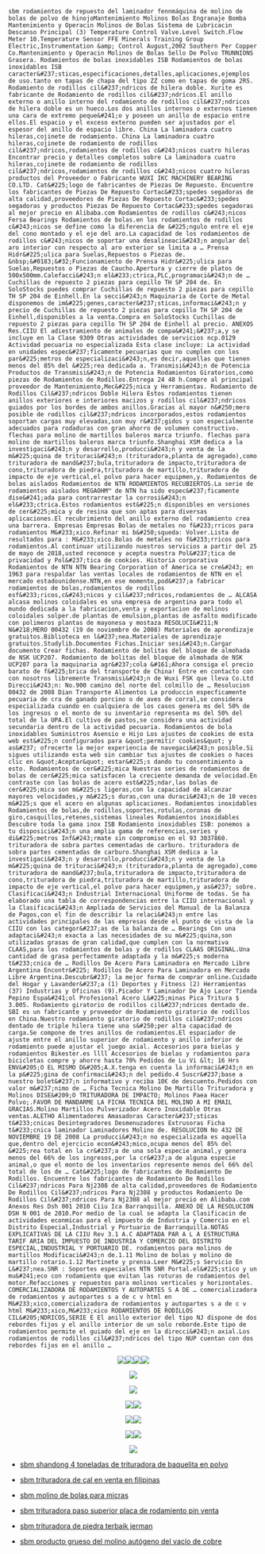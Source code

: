 
```
sbm rodamientos de repuesto del laminador fennmáquina de molino de bolas de polvo de hinojoMantenimiento Molinos Bolas Engranaje Bomba Mantenimiento y Operacin Molinos de Bolas Sistema de Lubricacin Descanso Principal (3) Temperature Control Valve.Level Switch.Flow Meter 10.Temperature Sensor FFE Minerals Training Group Electric,Instrumentation &amp; Control August,2002 Southern Per Copper Co.Mantenimiento y Operacin Molinos de Bolas Sello De Polvo TRUNNIONS Grasera. Rodamientos de bolas inoxidables ISB Rodamientos de bolas inoxidables ISB caracter&#237;sticas,especificaciones,detalles,aplicaciones,ejemplos de uso.tanto en tapas de chapa del tipo ZZ como en tapas de goma 2RS. Rodamiento de rodillos cil&#237;ndricos de hilera doble. Xurite es fabricante de Rodamiento de rodillos cil&#237;ndricos.El anillo externo o anillo interno del rodamiento de rodillos cil&#237;ndricos de hilera doble es un hueco.Los dos anillos internos o externos tienen una cara de extremo peque&#241;o y poseen un anillo de espacio entre ellos.El espacio y el exceso externo pueden ser ajustados por el espesor del anillo de espacio libre. China La laminadora cuatro hileras,cojinete de rodamiento. China La laminadora cuatro hileras,cojinete de rodamiento de rodillos cil&#237;ndricos,rodamientos de rodillos c&#243;nicos cuatro hileras Encontrar precio y detalles completos sobre La laminadora cuatro hileras,cojinete de rodamiento de rodillos cil&#237;ndricos,rodamientos de rodillos c&#243;nicos cuatro hileras productos del Proveedor o Fabricante WUXI IKC MACHINERY BEARING CO.LTD. Cat&#225;logo de fabricantes de Piezas De Repuesto. Encuentre los fabricantes de Piezas De Repuesto Cortac&#233;spedes segadoras de alta calidad,proveedores de Piezas De Repuesto Cortac&#233;spedes segadoras y productos Piezas De Repuesto Cortac&#233;spedes segadoras al mejor precio en Alibaba.com Rodamientos de rodillos c&#243;nicos Fersa Bearings Rodamientos de bolas.en los rodamientos de rodillos c&#243;nicos se define como la diferencia de &#225;ngulo entre el eje del cono montado y el eje del aro.La capacidad de los rodamientos de rodillos c&#243;nicos de soportar una desalineaci&#243;n angular del aro interior con respecto al aro exterior se limita a … Prensa Hidr&#225;ulica para Suelas,Repuestos o Piezas de. &nbsp;&#0183;&#32;Funcionamiento de Prensa Hidr&#225;ulica para Suelas,Repuestos o Piezas de Caucho.Apertura y cierre de platos de 500x500mm.Calefacci&#243;n el&#233;ctrica,PLC,programaci&#243;n de … Cuchillas de repuesto 2 piezas para cepillo TH SP 204 de. En SoloStocks puedes comprar Cuchillas de repuesto 2 piezas para cepillo TH SP 204 de Einhell.En la secci&#243;n Maquinaria de Corte de Metal disponemos de im&#225;genes,caracter&#237;sticas,informaci&#243;n y precio de Cuchillas de repuesto 2 piezas para cepillo TH SP 204 de Einhell,disponibles a la venta.Compra en SoloStocks Cuchillas de repuesto 2 piezas para cepillo TH SP 204 de Einhell al precio. ANEXOS Res.CIIU El adiestramiento de animales de compa&#241;&#237;a,y se incluye en la Clase 9309 Otras actividades de servicios ncp.0129 Actividad pecuaria no especializada Esta clase incluye: La actividad en unidades espec&#237;ficamente pecuarias que no cumplen con los par&#225;metros de especializaci&#243;n,es decir,aquellas que tienen menos del 85% del &#225;rea dedicada a. Transmisi&#243;n de Potencia Productos de Transmisi&#243;n de Potencia Rodamientos Giratorios,como piezas de Rodamientos de Rodillos.Entrega 24 48 h.Compre al principal proveedor de Mantenimiento,Mec&#225;nica y Herramientas. Rodamiento de Rodillos Cil&#237;ndricos Doble Hilera Estos rodamientos tienen anillos exteriores e interiores macizos y rodillos cil&#237;ndricos guiados por los bordes de ambos anillos.Gracias al mayor n&#250;mero posible de rodillos cil&#237;ndricos incorporados,estos rodamientos soportan cargas muy elevadas,son muy r&#237;gidos y son especialmente adecuados para rodaduras con gran ahorro de volumen constructivo. flechas para molino de martillos baleros marca triunfo. flechas para molino de martillos baleros marca triunfo.Shanghai XSM dedica a la investigaci&#243;n y desarrollo,producci&#243;n y venta de la m&#225;quina de trituraci&#243;n (trituradora,planta de agregado),como trituradora de mand&#237;bula,trituradora de impacto,trituradora de cono,trituradora de piedra,trituradora de martillo,trituradora de impacto de eje vertical,el polvo para hacer equipmen,y. Rodamientos de bolas aislados Rodamientos de NTN RODAMIENTOS RECUBIERTOS.La serie de rodamientos aislados MEGAOHM™ de NTN ha sido espec&#237;ficamente dise&#241;ada para contrarrestar la corrosi&#243;n el&#233;ctrica.Estos rodamientos est&#225;n disponibles en versiones de cer&#225;mica y de resina que son aptas para diversas aplicaciones.El recubrimiento del anillo externo del rodamiento crea una barrera. Empresas Empresas Bolas de metales no f&#233;rricos para rodamientos M&#233;xico.Refinar mi b&#250;squeda: Volver.Lista de resultados para : M&#233;xico.Bolas de metales no f&#233;rricos para rodamientos.Al continuar utilizando nuestros servicios a partir del 25 de mayo de 2018,usted reconoce y acepta nuestra Pol&#237;tica de privacidad y Pol&#237;tica de cookies. Historia corporativa Rodamientos de NTN NTN Bearing Corporation of America se cre&#243; en 1963 para respaldar las ventas locales de rodamientos de NTN en el mercado estadounidense.NTN,en ese momento,pod&#237;a fabricar rodamientos de bolas,rodamientos de rodillos esf&#233;ricos,c&#243;nicos y cil&#237;ndricos,rodamientos de … ALCASA alcasa molinos coloidales es una empresa de argentina para todo el mundo dedicada a la fabricacion,venta y exportacion de molinos coloidales solper.de plantas de emulsion,plantas de asfalto modificado con polimeros plantas de mayonesa y mostaza RESOLUCI&#211;N N&#218;MERO 00432 (19 de noviembre de 2008) Materiales de aprendizaje gratuitos.Biblioteca en l&#237;nea.Materiales de aprendizaje gratuitos.Studylib.Documentos Fichas.Iniciar sesi&#243;n.Cargar documento Crear fichas. Rodamiento de bolitas del bloque de almohada de NSK UCP207. Rodamiento de bolitas del bloque de almohada de NSK UCP207 para la maquinaria agr&#237;cola &#161;Ahora consiga el precio barato de f&#225;brica del transporte de China! Entre en contacto con con nosotros libremente Transmisi&#243;n de Wuxi FSK que lleva Co.Ltd Direcci&#243;n: No.900 camino del norte del colmillo de … Resolucion 00432 de 2008 Dian Transporte Alimentos La produccin especficamente pecuaria de cra de ganado porcino o de aves de corral,se considera especializada cuando en cualquiera de los casos genera ms del 50% de los ingresos o el monto de su inventario representa ms del 50% del total de la UPA.El cultivo de pastos,se considera una actividad secundaria dentro de la actividad pecuaria. Rodamientos de bola inoxidables Suministros Asensio e Hijo Los ajustes de cookies de esta web est&#225;n configurados para &quot;permitir cookies&quot; y as&#237; ofrecerte la mejor experiencia de navegaci&#243;n posible.Si sigues utilizando esta web sin cambiar tus ajustes de cookies o haces clic en &quot;Aceptar&quot; estar&#225;s dando tu consentimiento a esto. Rodamientos de cer&#225;mica Nuestras series de rodamientos de bolas de cer&#225;mica satisfacen la creciente demanda de velocidad.En contraste con las bolas de acero est&#225;ndar,las bolas de cer&#225;mica son m&#225;s ligeras,con la capacidad de alcanzar mayores velocidades,y m&#225;s duras,con una duraci&#243;n de 10 veces m&#225;s que el acero en algunas aplicaciones. Rodamientos inoxidables Rodamientos de bolas,de rodillos,soportes,rotulas,coronas de giro,casquillos,retenes,sistemas lineales Rodamientos inoxidables Descubre toda la gama inox ISB Rodamiento inoxidables ISB: ponemos a tu disposici&#243;n una amplia gama de referencias,series y di&#225;metros Inf&#243;rmate sin compromiso en el 93 3037860. trituradora de sobra partes cementadas de carburo. trituradora de sobra partes cementadas de carburo.Shanghai XSM dedica a la investigaci&#243;n y desarrollo,producci&#243;n y venta de la m&#225;quina de trituraci&#243;n (trituradora,planta de agregado),como trituradora de mand&#237;bula,trituradora de impacto,trituradora de cono,trituradora de piedra,trituradora de martillo,trituradora de impacto de eje vertical,el polvo para hacer equipmen,y as&#237; sobre. Clasificaci&#243;n Industrial Internacional Uniforme de todas. Se ha elaborado una tabla de correspondencias entre la CIIU internacional y la Clasificaci&#243;n Ampliada de Servicios del Manual de la Balanza de Pagos,con el fin de describir la relaci&#243;n entre las actividades principales de las empresas desde el punto de vista de la CIIU con las categor&#237;as de la balanza de … Bearings Con una adaptaci&#243;n exacta a las necesidades de su m&#225;quina,son utilizadas grasas de gran calidad,que cumplen con la normativa CLAAS,para los rodamientos de bolas y de rodillos CLAAS ORIGINAL.Una cantidad de grasa perfectamente adaptada y la m&#225;s moderna t&#233;cnica de … Rodillos De Acero Para Laminadora en Mercado Libre Argentina Encontr&#225; Rodillos De Acero Para Laminadora en Mercado Libre Argentina.Descubr&#237; la mejor forma de comprar online.Cuidado del Hogar y Lavander&#237;a (1) Deportes y Fitness (2) Herramientas (37) Industrias y Oficinas (9).Picador Y Laminador De Ajo Lacor Tienda Pepino Espa&#241;ol Profesional Acero L&#225;minas Pica Tritura $ 3.005. Rodamiento giratorio de rodillos cil&#237;ndricos dentado de. SBI es un fabricante y proveedor de Rodamiento giratorio de rodillos en China.Nuestro rodamiento giratorio de rodillos cil&#237;ndricos dentado de triple hilera tiene una s&#250;per alta capacidad de carga.Se compone de tres anillos de rodamientos.El espaciador de ajuste entre el anillo superior de rodamiento y anillo inferior de rodamiento puede ajustar el juego axial. Accesorios para bielas y rodamientos Bikester.es llll Accesorios de bielas y rodamientos para bicicletas compre y ahorre hasta 70% Pedidos de Lu Vi &lt; 16 Hrs ENV&#205;O EL MISMO D&#205;A.X.tenga en cuenta la informaci&#243;n en la p&#225;gina de confirmaci&#243;n del pedido.4 Suscr&#237;base a nuestro bolet&#237;n informativo y reciba 10€ de descuento.Pedidos con valor m&#237;nimo de … Ficha Tecnica Molino De Martillo Trituradora y Molinos DISE&#209;O TRITURADORA DE IMPACTO; Molinos Paea Hacer Polvo;.FAVOR DE MANDARME LA FICHA TECNICA DEL MOLINO A MI EMAIL GRACIAS.Molino Martillos Pulverizador Acero Inoxidable Otras ventas.ALETHO Alimentadores Amasadoras Caracter&#237;sticas t&#233;cnicas Desintegradores Desmenuzadores Extrusoras Ficha t&#233;cnica laminador Laminadores Molino de. RESOLUCION No 432 DE NOVIEMBRE 19 DE 2008 La producci&#243;n no especializada es aquella que,dentro del ejercicio econ&#243;mico,ocupa menos del 85% del &#225;rea total en la cr&#237;a de una sola especie animal,y genera menos del 66% de los ingresos,por la cr&#237;a de alguna especie animal,o que el monto de los inventarios represente menos del 66% del total de los de … Cat&#225;logo de fabricantes de Rodamiento De Rodillos. Encuentre los fabricantes de Rodamiento De Rodillos Cil&#237;ndricos Para Nj2308 de alta calidad,proveedores de Rodamiento De Rodillos Cil&#237;ndricos Para Nj2308 y productos Rodamiento De Rodillos Cil&#237;ndricos Para Nj2308 al mejor precio en Alibaba.com Anexos Res Dsh 001 2010 Ciiu Ica Barranquilla. ANEXO DE LA RESOLUCION DSH N 001 de 2010.Por medio de la cual se adapta la Clasificacin de actividades econmicas para el impuesto de Industria y Comercio en el Distrito Especial,Industrial y Portuario de Barranquilla.NOTAS EXPLICATIVAS DE LA CIIU Rev 3.1 A.C ADAPTADA PAR A L A ESTRUCTURA TARIF ARIA DEL IMPUESTO DE INDUSTRIA Y COMERCIO DEL DISTRITO ESPECIAL,INDUSTRIAL Y PORTUARIO DE. rodamientos para molinos de martillos Modificaci&#243;n de.1.11 Molino de bolas y molino de martillo rotario.1.12 Martinete y prensa.Leer M&#225;s Servicio En L&#237;nea.SNR : Soportes especiales NTN SNR Portal.el&#225;stico y un mu&#241;eco con rodamiento que evitan las roturas de rodamientos del motor.Refacciones y repuestos para molinos verticales y horizontales. COMERCIALIZADORA DE RODAMIENTOS Y AUTOPARTES S A DE … comercializadora de rodamientos y autopartes s a de c v html en M&#233;xico,comercializadora de rodamientos y autopartes s a de c v html M&#233;xico,M&#233;xico RODAMIENTOS DE RODILLOS CIL&#205;NDRICOS,SERIE E El anillo exterior del tipo NJ dispone de dos rebordes fijos y el anillo interior de un solo reborde.Este tipo de rodamientos permite el guiado del eje en la direcci&#243;n axial.Los rodamientos de rodillos cil&#237;ndricos del tipo NUP cuentan con dos rebordes fijos en el anillo … 
```

<div align="center">

<a href="https://es-mill.shibang-china.com/github&k=sbm+rodamientos+de+repuesto+del+laminador+fennm%C3%A1quina+de+molino+de+bolas+de+polvo+de+hinojo"><img src="https://static.shibang-china.com/es/mill/index.jpg"></a><a href="https://es-mill.shibang-china.com/materials.htmlgithub&k=sbm+rodamientos+de+repuesto+del+laminador+fennm%C3%A1quina+de+molino+de+bolas+de+polvo+de+hinojo"><img src="https://static.shibang-china.com/es/mill/materials.jpg"></a><a href="https://es-mill.shibang-china.com/about.htmlgithub&k=sbm+rodamientos+de+repuesto+del+laminador+fennm%C3%A1quina+de+molino+de+bolas+de+polvo+de+hinojo"><img src="https://static.shibang-china.com/es/mill/about.jpg"></a><a href="https://es-mill.shibang-china.com/contact.htmlgithub&k=sbm+rodamientos+de+repuesto+del+laminador+fennm%C3%A1quina+de+molino+de+bolas+de+polvo+de+hinojo"><img src="https://static.shibang-china.com/es/mill/contact.jpg"></a>

<a href="https://es-mill.shibang-china.com/github&k=sbm+rodamientos+de+repuesto+del+laminador+fennm%C3%A1quina+de+molino+de+bolas+de+polvo+de+hinojo"><img src="https://static.shibang-china.com/es/mill/banner.jpg"></a>

<a href="https://swt.shibang-china.com/github&k=sbm+rodamientos+de+repuesto+del+laminador+fennm%C3%A1quina+de+molino+de+bolas+de+polvo+de+hinojo"><img src="https://static.shibang-china.com/es/mill/chat.jpg"></a>

<a href="https://es-mill.shibang-china.com/products/vertical-roller-mill.htmlgithub&k=sbm+rodamientos+de+repuesto+del+laminador+fennm%C3%A1quina+de+molino+de+bolas+de+polvo+de+hinojo"><img src="https://static.shibang-china.com/es/mill/vertical.jpg"></a><a href="https://es-mill.shibang-china.com/products/raymond-mill.htmlgithub&k=sbm+rodamientos+de+repuesto+del+laminador+fennm%C3%A1quina+de+molino+de+bolas+de+polvo+de+hinojo"><img src="https://static.shibang-china.com/es/mill/raymond.jpg"></a>

<a href="https://es-mill.shibang-china.com/products/ultrafine-grinding-mill.htmlgithub&k=sbm+rodamientos+de+repuesto+del+laminador+fennm%C3%A1quina+de+molino+de+bolas+de+polvo+de+hinojo"><img src="https://static.shibang-china.com/es/mill/ultrafine.jpg"></a><a href="https://es-mill.shibang-china.com/products/trapezium-grinding-mill.htmlgithub&k=sbm+rodamientos+de+repuesto+del+laminador+fennm%C3%A1quina+de+molino+de+bolas+de+polvo+de+hinojo"><img src="https://static.shibang-china.com/es/mill/trapezium.jpg"></a>

<a href="https://es-mill.shibang-china.com/products/ball-mill.htmlgithub&k=sbm+rodamientos+de+repuesto+del+laminador+fennm%C3%A1quina+de+molino+de+bolas+de+polvo+de+hinojo"><img src="https://static.shibang-china.com/es/mill/ball.jpg"></a><a href="https://es-mill.shibang-china.com/products/hammer-mill.htmlgithub&k=sbm+rodamientos+de+repuesto+del+laminador+fennm%C3%A1quina+de+molino+de+bolas+de+polvo+de+hinojo"><img src="https://static.shibang-china.com/es/mill/hammer.jpg"></a>

<a href="https://swt.shibang-china.com/github&k=sbm+rodamientos+de+repuesto+del+laminador+fennm%C3%A1quina+de+molino+de+bolas+de+polvo+de+hinojo"><img src="https://static.shibang-china.com/es/mill/case.jpg"></a>

</div>


* [sbm shandong 4 toneladas de trituradora de baquelita en polvo](sbm%20shandong%204%20toneladas%20de%20trituradora%20de%20baquelita%20en%20polvo.md)

* [sbm trituradora de cal en venta en filipinas](sbm%20trituradora%20de%20cal%20en%20venta%20en%20filipinas.md)

* [sbm molino de bolas para micras](sbm%20molino%20de%20bolas%20para%20micras.md)

* [sbm trituradora paso superior placa de rodamiento pin venta](sbm%20trituradora%20paso%20superior%20placa%20de%20rodamiento%20pin%20venta.md)

* [sbm trituradora de piedra terbaik jerman](sbm%20trituradora%20de%20piedra%20terbaik%20jerman.md)

* [sbm producto grueso del molino autógeno del vacío de cobre](sbm%20producto%20grueso%20del%20molino%20aut%C3%B3geno%20del%20vac%C3%ADo%20de%20cobre.md)